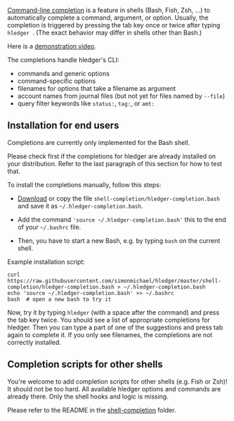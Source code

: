[Command-line completion](https://en.wikipedia.org/wiki/Command-line_completion)
is a feature in shells (Bash, Fish, Zsh, ...) to automatically complete a
command, argument, or option. Usually, the completion is triggered by
pressing the tab key once or twice after typing `hledger `.  (The
exact behavior may differ in shells other than Bash.)

Here is a [demonstration video](https://asciinema.org/a/PdV2PzIU9oDQg1K5FjAX9n3vL).

The completions handle hledger's CLI:

- commands and generic options
- command-specific options
- filenames for options that take a filename as argument
- account names from journal files (but not yet for files named by `--file`)
- query filter keywords like `status:`, `tag:`, or `amt:`

## Installation for end users

Completions are currently only implemented for the Bash shell.

Please check first if the completions for hledger are already installed on your
distribution. Refer to the last paragraph of this section for how to test that.

To install the completions manually, follow this steps:

- [Download](https://raw.githubusercontent.com/simonmichael/hledger/master/shell-completion/hledger-completion.bash)
  or copy the file `shell-completion/hledger-completion.bash` and save
  it as `~/.hledger-completion.bash`.

- Add the command `'source ~/.hledger-completion.bash'` this to the end of your
  `~/.bashrc` file.

- Then, you have to start a new Bash, e.g. by typing `bash` on the current
  shell.

Example installation script:

```
curl https://raw.githubusercontent.com/simonmichael/hledger/master/shell-completion/hledger-completion.bash > ~/.hledger-completion.bash
echo 'source ~/.hledger-completion.bash' >> ~/.bashrc
bash  # open a new bash to try it
```

Now, try it by typing `hledger` (with a space after the command) and press the
tab key twice. You should see a list of appropriate completions for hledger. 
Then you can type a part of one of the suggestions and press tab again to
complete it.
If you only see filenames, the completions are not correctly installed.

## Completion scripts for other shells

You're welcome to add completion scripts for other shells (e.g. Fish or Zsh)! 
It should not be too hard. All available hledger options and commands
are already there. Only the shell hooks and logic is missing.

Please refer to the README in the [shell-completion](https://github.com/simonmichael/hledger/tree/master/shell-completion) folder.
